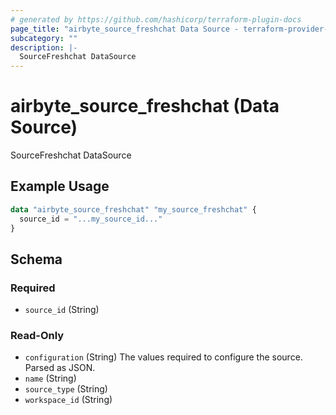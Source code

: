 ```yaml
---
# generated by https://github.com/hashicorp/terraform-plugin-docs
page_title: "airbyte_source_freshchat Data Source - terraform-provider-airbyte"
subcategory: ""
description: |-
  SourceFreshchat DataSource
---
```


# airbyte_source_freshchat (Data Source)

SourceFreshchat DataSource

## Example Usage

```terraform
data "airbyte_source_freshchat" "my_source_freshchat" {
  source_id = "...my_source_id..."
}
```

<!-- schema generated by tfplugindocs -->
## Schema

### Required

- `source_id` (String)

### Read-Only

- `configuration` (String) The values required to configure the source. Parsed as JSON.
- `name` (String)
- `source_type` (String)
- `workspace_id` (String)
